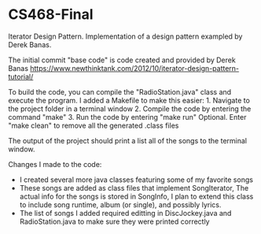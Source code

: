 # CS468-Final
Iterator Design Pattern. Implementation of a design pattern exampled by Derek Banas.

The initial commit "base code" is code created and provided by Derek Banas
https://www.newthinktank.com/2012/10/iterator-design-pattern-tutorial/

To build the code, you can compile the "RadioStation.java" class and execute the program.
I added a Makefile to make this easier:
    1. Navigate to the project folder in a terminal window
    2. Compile the code by entering the command "make"
    3. Run the code by entering "make run"
    Optional. Enter "make clean" to remove all the generated .class files

The output of the project should print a list all of the songs to the terminal window.


Changes I made to the code:
- I created several more java classes featuring some of my favorite songs
- These songs are added as class files that implement SongIterator,
   The actual info for the songs is stored in SongInfo, I plan to extend 
   this class to include song runtime, album (or single), and possibly lyrics.
- The list of songs I added required editting in DiscJockey.java and RadioStation.java 
   to make sure they were printed correctly
